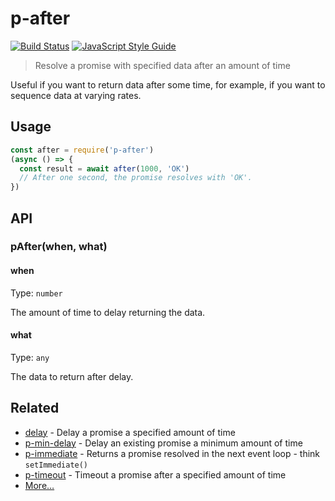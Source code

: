 # p-after 
[![Build Status](https://img.shields.io/travis/nicholaiii/p-after)](https://travis-ci.com/Nicholaiii/p-after)
[![JavaScript Style Guide](https://img.shields.io/badge/code_style-standard-brightgreen.svg)](https://standardjs.com)

> Resolve a promise with specified data after an amount of time

Useful if you want to return data after some time, for example, if you want to sequence data at varying rates.

## Usage
```ts
const after = require('p-after')
(async () => {
  const result = await after(1000, 'OK')
  // After one second, the promise resolves with 'OK'. 
})
```

## API

### pAfter(when, what)

#### when
Type: `number`

The amount of time to delay returning the data.

#### what
Type: `any`

The data to return after delay.

## Related
- [delay](https://github.com/sindresorhus/delay) - Delay a promise a specified amount of time
- [p-min-delay](https://github.com/sindresorhus/p-min-delay) - Delay an existing promise a minimum amount of time
- [p-immediate](https://github.com/sindresorhus/p-immediate) - Returns a promise resolved in the next event loop - think `setImmediate()`
- [p-timeout](https://github.com/sindresorhus/p-timeout) - Timeout a promise after a specified amount of time
- [More…](https://github.com/sindresorhus/promise-fun)

